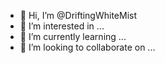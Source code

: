 - 👋 Hi, I’m @DriftingWhiteMist
- 👀 I’m interested in ...
- 🌱 I’m currently learning ...
- 💞️ I’m looking to collaborate on ...


